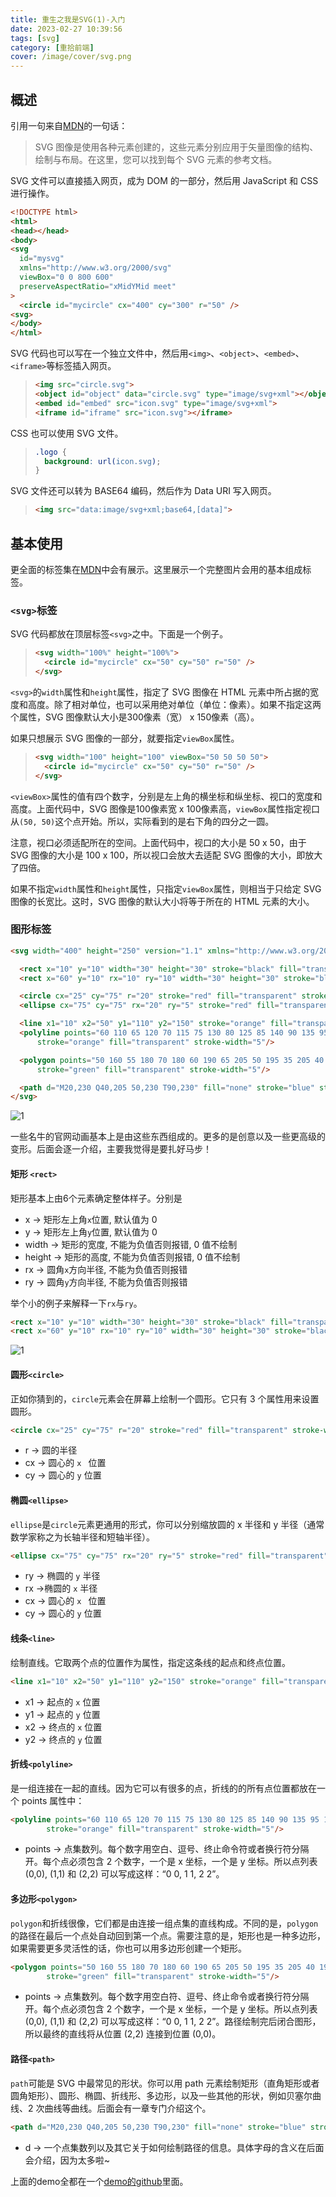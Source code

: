 ```yaml
---
title: 重生之我是SVG(1)-入门
date: 2023-02-27 10:39:56
tags: [svg]
category: [重拾前端]
cover: /image/cover/svg.png
---
```




## 概述

引用一句来自[MDN](https://developer.mozilla.org/zh-CN/docs/Web/SVG/Element)的一句话：

> SVG 图像是使用各种元素创建的，这些元素分别应用于矢量图像的结构、绘制与布局。在这里，您可以找到每个 SVG 元素的参考文档。



SVG 文件可以直接插入网页，成为 DOM 的一部分，然后用 JavaScript 和 CSS 进行操作。

```html
<!DOCTYPE html>
<html>
<head></head>
<body>
<svg
  id="mysvg"
  xmlns="http://www.w3.org/2000/svg"
  viewBox="0 0 800 600"
  preserveAspectRatio="xMidYMid meet"
>
  <circle id="mycircle" cx="400" cy="300" r="50" />
<svg>
</body>
</html>
```



SVG 代码也可以写在一个独立文件中，然后用`<img>`、`<object>`、`<embed>`、`<iframe>`等标签插入网页。

> ```html
> <img src="circle.svg">
> <object id="object" data="circle.svg" type="image/svg+xml"></object>
> <embed id="embed" src="icon.svg" type="image/svg+xml">
> <iframe id="iframe" src="icon.svg"></iframe>
> ```



CSS 也可以使用 SVG 文件。

> ```css
> .logo {
>   background: url(icon.svg);
> }
> ```



SVG 文件还可以转为 BASE64 编码，然后作为 Data URI 写入网页。

> ```html
> <img src="data:image/svg+xml;base64,[data]">
> ```



## 基本使用

更全面的标签集在[MDN](https://developer.mozilla.org/zh-CN/docs/Web/SVG/Element)中会有展示。这里展示一个完整图片会用的基本组成标签。

### `<svg>`标签

SVG 代码都放在顶层标签`<svg>`之中。下面是一个例子。

> ```html
> <svg width="100%" height="100%">
>   <circle id="mycircle" cx="50" cy="50" r="50" />
> </svg>
> ```



`<svg>`的`width`属性和`height`属性，指定了 SVG 图像在 HTML 元素中所占据的宽度和高度。除了相对单位，也可以采用绝对单位（单位：像素）。如果不指定这两个属性，SVG 图像默认大小是300像素（宽） x 150像素（高）。



如果只想展示 SVG 图像的一部分，就要指定`viewBox`属性。

> ```html
> <svg width="100" height="100" viewBox="50 50 50 50">
>   <circle id="mycircle" cx="50" cy="50" r="50" />
> </svg>
> ```

`<viewBox>`属性的值有四个数字，分别是左上角的横坐标和纵坐标、视口的宽度和高度。上面代码中，SVG 图像是100像素宽 x 100像素高，`viewBox`属性指定视口从`(50, 50)`这个点开始。所以，实际看到的是右下角的四分之一圆。

注意，视口必须适配所在的空间。上面代码中，视口的大小是 50 x 50，由于 SVG 图像的大小是 100 x 100，所以视口会放大去适配 SVG 图像的大小，即放大了四倍。

如果不指定`width`属性和`height`属性，只指定`viewBox`属性，则相当于只给定 SVG 图像的长宽比。这时，SVG 图像的默认大小将等于所在的 HTML 元素的大小。



### 图形标签

```html
<svg width="400" height="250" version="1.1" xmlns="http://www.w3.org/2000/svg">

  <rect x="10" y="10" width="30" height="30" stroke="black" fill="transparent" stroke-width="5"/>
  <rect x="60" y="10" rx="10" ry="10" width="30" height="30" stroke="black" fill="transparent" stroke-width="5"/>

  <circle cx="25" cy="75" r="20" stroke="red" fill="transparent" stroke-width="5"/>
  <ellipse cx="75" cy="75" rx="20" ry="5" stroke="red" fill="transparent" stroke-width="5"/>

  <line x1="10" x2="50" y1="110" y2="150" stroke="orange" fill="transparent" stroke-width="5"/>
  <polyline points="60 110 65 120 70 115 75 130 80 125 85 140 90 135 95 150 100 145"
      stroke="orange" fill="transparent" stroke-width="5"/>

  <polygon points="50 160 55 180 70 180 60 190 65 205 50 195 35 205 40 190 30 180 45 180"
      stroke="green" fill="transparent" stroke-width="5"/>

  <path d="M20,230 Q40,205 50,230 T90,230" fill="none" stroke="blue" stroke-width="5"/>
</svg>
```

![1](/image/svg1/basic.png)

一些名牛的官网动画基本上是由这些东西组成的。更多的是创意以及一些更高级的变形。后面会逐一介绍，主要我觉得是要扎好马步！

#### 矩形 `<rect>`

矩形基本上由6个元素确定整体样子。分别是

- x -> 矩形左上角`x`位置, 默认值为 0
- y -> 矩形左上角`y`位置, 默认值为 0
- width -> 矩形的宽度, 不能为负值否则报错, 0 值不绘制
- height -> 矩形的高度,  不能为负值否则报错, 0 值不绘制
- rx -> 圆角`x`方向半径, 不能为负值否则报错
- ry -> 圆角`y`方向半径, 不能为负值否则报错



举个小的例子来解释一下`rx`与`ry`。

```html
<rect x="10" y="10" width="30" height="30" stroke="black" fill="transparent" stroke-width="5"/>
<rect x="60" y="10" rx="10" ry="10" width="30" height="30" stroke="black" fill="transparent" stroke-width="5"/>
```



![1](/image/svg1/rxry.png)



#### 圆形`<circle>`

正如你猜到的，`circle`元素会在屏幕上绘制一个圆形。它只有 3 个属性用来设置圆形。

```html
<circle cx="25" cy="75" r="20" stroke="red" fill="transparent" stroke-width="5"/>
```

- r -> 圆的半径
- cx -> 圆心的 `x ` 位置
- cy -> 圆心的 `y` 位置



#### 椭圆`<ellipse>`

`ellipse`是`circle`元素更通用的形式，你可以分别缩放圆的 x 半径和 y 半径（通常数学家称之为长轴半径和短轴半径）。

```html
<ellipse cx="75" cy="75" rx="20" ry="5" stroke="red" fill="transparent" stroke-width="5"/>
```

- ry -> 椭圆的 `y` 半径
- rx ->椭圆的 `x` 半径
- cx -> 圆心的 `x ` 位置
- cy -> 圆心的 `y` 位置



#### 线条`<line>`

绘制直线。它取两个点的位置作为属性，指定这条线的起点和终点位置。

```html
<line x1="10" x2="50" y1="110" y2="150" stroke="orange" fill="transparent" stroke-width="5"/>
```

- x1 -> 起点的 `x` 位置
- y1 -> 起点的 `y` 位置
- x2 -> 终点的 `x` 位置
- y2 -> 终点的 `y` 位置



#### 折线`<polyline>`

是一组连接在一起的直线。因为它可以有很多的点，折线的的所有点位置都放在一个 points 属性中：

```html
<polyline points="60 110 65 120 70 115 75 130 80 125 85 140 90 135 95 150 100 145"
        stroke="orange" fill="transparent" stroke-width="5"/>
```

- points -> 点集数列。每个数字用空白、逗号、终止命令符或者换行符分隔开。每个点必须包含 2 个数字，一个是 x 坐标，一个是 y 坐标。所以点列表 (0,0), (1,1) 和 (2,2) 可以写成这样：“0 0, 1 1, 2 2”。



#### 多边形`<polygon>`

`polygon`和折线很像，它们都是由连接一组点集的直线构成。不同的是，`polygon`的路径在最后一个点处自动回到第一个点。需要注意的是，矩形也是一种多边形，如果需要更多灵活性的话，你也可以用多边形创建一个矩形。

```html
<polygon points="50 160 55 180 70 180 60 190 65 205 50 195 35 205 40 190 30 180 45 180"
        stroke="green" fill="transparent" stroke-width="5"/>
```

- points -> 点集数列。每个数字用空白符、逗号、终止命令或者换行符分隔开。每个点必须包含 2 个数字，一个是 x 坐标，一个是 y 坐标。所以点列表 (0,0), (1,1) 和 (2,2) 可以写成这样：“0 0, 1 1, 2 2”。路径绘制完后闭合图形，所以最终的直线将从位置 (2,2) 连接到位置 (0,0)。



#### 路径`<path>`

`path`可能是 SVG 中最常见的形状。你可以用 path 元素绘制矩形（直角矩形或者圆角矩形）、圆形、椭圆、折线形、多边形，以及一些其他的形状，例如贝塞尔曲线、2 次曲线等曲线。后面会有一章专门介绍这个。

```html
<path d="M20,230 Q40,205 50,230 T90,230" fill="none" stroke="blue" stroke-width="5"/>
```

- d -> 一个点集数列以及其它关于如何绘制路径的信息。具体字母的含义在后面会介绍，因为太多啦~

上面的demo全都在一个[demo的github](https://github.com/DerrickTel/study-demo)里面。
